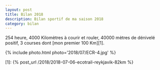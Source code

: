 ```yaml
---
layout: post
title: Bilan 2018
description: Bilan sportif de ma saison 2018
category: bilan
---
```


254 heure, 4000 Kilomètres à courir et rouler, 40000 mètres de dénivelé
positif, 3 courses dont [mon premier 100 Km][1].

{% include photo.html photo='2018/07/ECR-4.jpg' %}

[1]: {% post_url /2018/2018-07-06-ecotrail-reykjavik-82km %}

<!--
vim:spell spelllang=fr
-->
